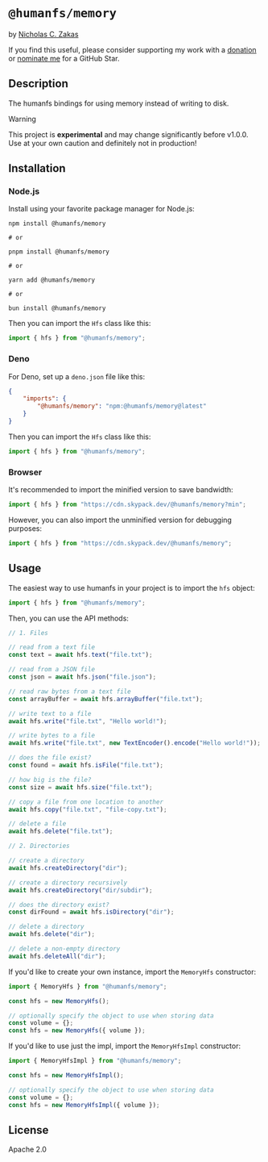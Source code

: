 # `@humanfs/memory`

by [Nicholas C. Zakas](https://humanwhocodes.com)

If you find this useful, please consider supporting my work with a [donation](https://humanwhocodes.com/donate) or [nominate me](https://stars.github.com/nominate/) for a GitHub Star.

## Description

The humanfs bindings for using memory instead of writing to disk.

> [!WARNING]
> This project is **experimental** and may change significantly before v1.0.0. Use at your own caution and definitely not in production!

## Installation

### Node.js

Install using your favorite package manager for Node.js:

```shell
npm install @humanfs/memory

# or

pnpm install @humanfs/memory

# or

yarn add @humanfs/memory

# or

bun install @humanfs/memory
```

Then you can import the `Hfs` class like this:

```js
import { hfs } from "@humanfs/memory";
```

### Deno

For Deno, set up a `deno.json` file like this:

```json
{
	"imports": {
		"@humanfs/memory": "npm:@humanfs/memory@latest"
	}
}
```

Then you can import the `Hfs` class like this:

```js
import { hfs } from "@humanfs/memory";
```

### Browser

It's recommended to import the minified version to save bandwidth:

```js
import { hfs } from "https://cdn.skypack.dev/@humanfs/memory?min";
```

However, you can also import the unminified version for debugging purposes:

```js
import { hfs } from "https://cdn.skypack.dev/@humanfs/memory";
```

## Usage

The easiest way to use humanfs in your project is to import the `hfs` object:

```js
import { hfs } from "@humanfs/memory";
```

Then, you can use the API methods:

```js
// 1. Files

// read from a text file
const text = await hfs.text("file.txt");

// read from a JSON file
const json = await hfs.json("file.json");

// read raw bytes from a text file
const arrayBuffer = await hfs.arrayBuffer("file.txt");

// write text to a file
await hfs.write("file.txt", "Hello world!");

// write bytes to a file
await hfs.write("file.txt", new TextEncoder().encode("Hello world!"));

// does the file exist?
const found = await hfs.isFile("file.txt");

// how big is the file?
const size = await hfs.size("file.txt");

// copy a file from one location to another
await hfs.copy("file.txt", "file-copy.txt");

// delete a file
await hfs.delete("file.txt");

// 2. Directories

// create a directory
await hfs.createDirectory("dir");

// create a directory recursively
await hfs.createDirectory("dir/subdir");

// does the directory exist?
const dirFound = await hfs.isDirectory("dir");

// delete a directory
await hfs.delete("dir");

// delete a non-empty directory
await hfs.deleteAll("dir");
```

If you'd like to create your own instance, import the `MemoryHfs` constructor:

```js
import { MemoryHfs } from "@humanfs/memory";

const hfs = new MemoryHfs();

// optionally specify the object to use when storing data
const volume = {};
const hfs = new MemoryHfs({ volume });
```

If you'd like to use just the impl, import the `MemoryHfsImpl` constructor:

```js
import { MemoryHfsImpl } from "@humanfs/memory";

const hfs = new MemoryHfsImpl();

// optionally specify the object to use when storing data
const volume = {};
const hfs = new MemoryHfsImpl({ volume });
```

## License

Apache 2.0
